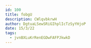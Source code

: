 ```yaml
---
id: 100
title: fobgU
description: CWlqvbkrwH
author: DgtuaLSewSRiGIhplIcTzSyYHjoP
date: 15/3/22
tags:
  - jvnBXLuKrRenEGDwFAFPJkwkD
---
```

